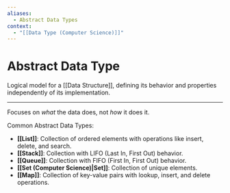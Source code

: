 ```yaml
---
aliases:
  - Abstract Data Types
context:
  - "[[Data Type (Computer Science)]]"
---
```


# Abstract Data Type

Logical model for a [[Data Structure]], defining its behavior and properties independently of its implementation.

---

Focuses on _what_ the data does, not _how_ it does it.

Common Abstract Data Types:
- **[[List]]**: Collection of ordered elements with operations like insert, delete, and search.
- **[[Stack]]**: Collection with LIFO (Last In, First Out) behavior.
- **[[Queue]]**: Collection with FIFO (First In, First Out) behavior.
- **[[Set (Computer Science)|Set]]**: Collection of unique elements.
- **[[Map]]**: Collection of key-value pairs with lookup, insert, and delete operations.
